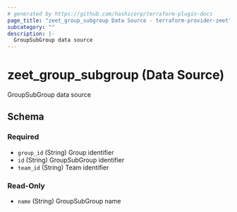 ```yaml
---
# generated by https://github.com/hashicorp/terraform-plugin-docs
page_title: "zeet_group_subgroup Data Source - terraform-provider-zeet"
subcategory: ""
description: |-
  GroupSubGroup data source
---
```


# zeet_group_subgroup (Data Source)

GroupSubGroup data source



<!-- schema generated by tfplugindocs -->
## Schema

### Required

- `group_id` (String) Group identifier
- `id` (String) GroupSubGroup identifier
- `team_id` (String) Team identifier

### Read-Only

- `name` (String) GroupSubGroup name
